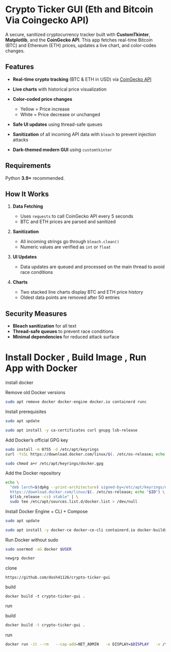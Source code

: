 
# Crypto Ticker GUI (Eth and Bitcoin Via Coingecko API)

A secure, sanitized cryptocurrency tracker built with **CustomTkinter**, **Matplotlib**, and the **CoinGecko API**.
This app fetches real-time Bitcoin (BTC) and Ethereum (ETH) prices, updates a live chart, and color-codes changes.

## Features

* **Real-time crypto tracking** (BTC & ETH in USD) via [CoinGecko API](https://www.coingecko.com/en/api)
* **Live charts** with historical price visualization
* **Color-coded price changes**

  * Yellow = Price increase
  * White = Price decrease or unchanged
* **Safe UI updates** using thread-safe queues
* **Sanitization** of all incoming API data with `bleach` to prevent injection attacks
* **Dark-themed modern GUI** using `customtkinter`

## Requirements

Python **3.9+** recommended.


## How It Works

1. **Data Fetching**

   * Uses `requests` to call CoinGecko API every 5 seconds
   * BTC and ETH prices are parsed and sanitized
2. **Sanitization**

   * All incoming strings go through `bleach.clean()`
   * Numeric values are verified as `int` or `float`
3. **UI Updates**

   * Data updates are queued and processed on the main thread to avoid race conditions
4. **Charts**

   * Two stacked line charts display BTC and ETH price history
   * Oldest data points are removed after 50 entries

## Security Measures

* **Bleach sanitization** for all text
* **Thread-safe queues** to prevent race conditions
* **Minimal dependencies** for reduced attack surface
 

# Install Docker , Build Image , Run App with Docker

install docker


Remove old Docker versions

```bash
sudo apt remove docker docker-engine docker.io containerd runc
```



Install prerequisites
```bash
sudo apt update

```

```bash
sudo apt install -y ca-certificates curl gnupg lsb-release
```



Add Docker’s official GPG key

```bash
sudo install -m 0755 -d /etc/apt/keyrings
curl -fsSL https://download.docker.com/linux/$(. /etc/os-release; echo "$ID")/gpg | sudo gpg --dearmor -o /etc/apt/keyrings/docker.gpg
```

```bash
sudo chmod a+r /etc/apt/keyrings/docker.gpg
```



Add the Docker repository

```bash
echo \
  "deb [arch=$(dpkg --print-architecture) signed-by=/etc/apt/keyrings/docker.gpg] \
  https://download.docker.com/linux/$(. /etc/os-release; echo "$ID") \
  $(lsb_release -cs) stable" | \
  sudo tee /etc/apt/sources.list.d/docker.list > /dev/null
```

Install Docker Engine + CLI + Compose

```bash
sudo apt update
```

```bash
sudo apt install -y docker-ce docker-ce-cli containerd.io docker-buildx-plugin docker-compose-plugin
```



Run Docker without sudo

```bash
sudo usermod -aG docker $USER
```

```bash
newgrp docker
```

clone
```
https://github.com/dosh41126/crypto-ticker-gui
```

build


```
docker build -t crypto-ticker-gui .
```

run

build
```bash
docker build -t crypto-ticker-gui .
```


run

```bash
docker run -it --rm   --cap-add=NET_ADMIN   -e DISPLAY=$DISPLAY   -v /tmp/.X11-unix:/tmp/.X11-unix   btc_tracker
```
